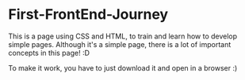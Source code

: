 # First-FrontEnd-Journey
This is a page using CSS and HTML, to train and learn how to develop simple pages. Although it's a simple page, there is a lot of important concepts in this page! :D


To make it work, you have to just download it and open in a browser :)
